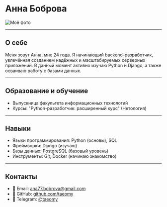 # Анна Боброва

![Моё фото](https://avatars.githubusercontent.com/u/223662197?s=400&u=ff3d7543664dcc7eac4fc0b6ef00060ed539e65d&v=4)  

---

## О себе

Меня зовут Анна, мне 24 года. Я начинающий backend-разработчик, увлечённая созданием надёжных и масштабируемых серверных приложений. В данный момент активно изучаю Python и Django, а также осваиваю работу с базами данных.

---

## Образование и обучение

- Выпускница факультета информационных технологий  
- Курсы: "Python-разработчик: расширенный курс" (Нетология)  

---

## Навыки

- Языки программирования: Python (основы), SQL  
- Фреймворки: Django (изучаю)  
- Базы данных: PostgreSQL (базовый уровень)  
- Инструменты: Git, Docker (начинаю знакомство)  

---

## Контакты

- 📧 Email: ana77.bobrova@gmail.com
- 🐙 GitHub: [github.com/taeomy](https://github.com/taeomy)  
- 📱 Telegram: [@taeomy](https://t.me/taeomy)

